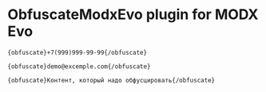 # ObfuscateModxEvo plugin for MODX Evo
```
{obfuscate}+7(999)999-99-99{/obfuscate}

{obfuscate}demo@excemple.com{/obfuscate}

{obfuscate}Контент, который надо обфусцировать{/obfuscate}
```